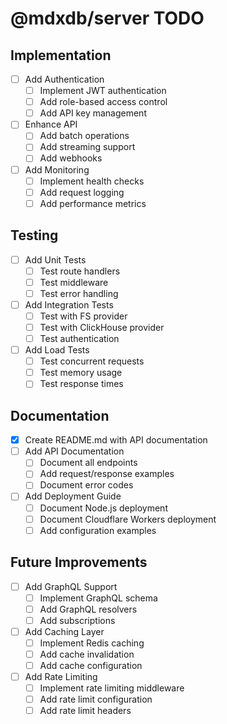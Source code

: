 # @mdxdb/server TODO

## Implementation
- [ ] Add Authentication
  - [ ] Implement JWT authentication
  - [ ] Add role-based access control
  - [ ] Add API key management
- [ ] Enhance API
  - [ ] Add batch operations
  - [ ] Add streaming support
  - [ ] Add webhooks
- [ ] Add Monitoring
  - [ ] Implement health checks
  - [ ] Add request logging
  - [ ] Add performance metrics

## Testing
- [ ] Add Unit Tests
  - [ ] Test route handlers
  - [ ] Test middleware
  - [ ] Test error handling
- [ ] Add Integration Tests
  - [ ] Test with FS provider
  - [ ] Test with ClickHouse provider
  - [ ] Test authentication
- [ ] Add Load Tests
  - [ ] Test concurrent requests
  - [ ] Test memory usage
  - [ ] Test response times

## Documentation
- [x] Create README.md with API documentation
- [ ] Add API Documentation
  - [ ] Document all endpoints
  - [ ] Add request/response examples
  - [ ] Document error codes
- [ ] Add Deployment Guide
  - [ ] Document Node.js deployment
  - [ ] Document Cloudflare Workers deployment
  - [ ] Add configuration examples

## Future Improvements
- [ ] Add GraphQL Support
  - [ ] Implement GraphQL schema
  - [ ] Add GraphQL resolvers
  - [ ] Add subscriptions
- [ ] Add Caching Layer
  - [ ] Implement Redis caching
  - [ ] Add cache invalidation
  - [ ] Add cache configuration
- [ ] Add Rate Limiting
  - [ ] Implement rate limiting middleware
  - [ ] Add rate limit configuration
  - [ ] Add rate limit headers
